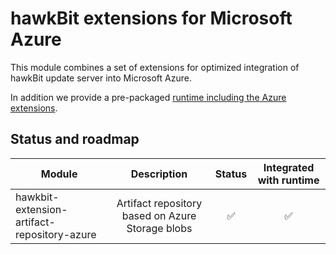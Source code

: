 # hawkBit extensions for Microsoft Azure

This module combines a set of extensions for optimized integration of hawkBit update server into Microsoft Azure.

In addition we provide a pre-packaged [runtime including the Azure extensions](/hawkbit-runtimes-parent/hawkbit-update-server-azure).

## Status and roadmap

| Module                                      |                   Description                    |       Status       | Integrated with runtime |
| ------------------------------------------- | :----------------------------------------------: | :----------------: | :---------------------: |
| hawkbit-extension-artifact-repository-azure | Artifact repository based on Azure Storage blobs | :white_check_mark: |   :white_check_mark:    |
